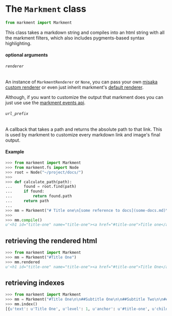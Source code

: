 # The `Markment` class

```python
from markment import Markment
```

This class takes a markdown string and compiles into an html string
with all the markment filters, which also includes pygments-based
syntax highlighting.

#### optional arguments

###### `renderer`

An instance of `MarkmentRenderer` or `None`, you can pass your own
[misaka custom renderer](http://misaka.61924.nl/manual/#toc_14) or
even just inherit markment's [default renderer](https://github.com/gabrielfalcao/markment/blob/master/markment/engine.py#L39).

Although, if you want to customize the output that markment does you can just use use the [markment events api](events.md).

###### `url_prefix`

A callback that takes a path and returns the absolute path to that link.
This is used by markment to customize every markdown link and image's final output.


#### Example

```python
>>> from markment import Markment
>>> from markment.fs import Node
>>> root = Node("~/project/docs/")
>>>
>>> def calculate_path(path):
...     found = root.find(path)
...     if found:
...         return found.path
...     return path
...
>>> mm = Markment("# Title one\n[some reference to docs](some-docs.md)\n", url_prefix=calculate_path)
>>>
>>> mm.compile()
u'<h1 id="title-one" name="title-one"><a href="#title-one">Title one</a></h1>\n<p><a href="some-docs.md">some reference to docs</a></p>\n'
```

## retrieving the rendered html

```python
>>> from markment import Markment
>>> mm = Markment("#Title One")
>>> mm.rendered
u'<h1 id="title-one" name="title-one"><a href="#title-one">Title One</a></h1>'
```

## retrieving indexes

```python
>>> from markment import Markment
>>> mm = Markment("#Title One\n\n##Subtitle One\n\n##Subtitle Two\n\n###And so on...")
>>> mm.index()
[{u'text': u'Title One', u'level': 1, u'anchor': u'#title-one', u'child': [{u'text': u'Subtitle One', u'anchor': u'#subtitle-one', u'level': 2}, {u'text': u'Subtitle Two', u'level': 2, u'anchor': u'#subtitle-two', u'child': [{u'text': u'And so on...', u'anchor': u'#and-so-on---', u'level': 3}]}]}]
```
